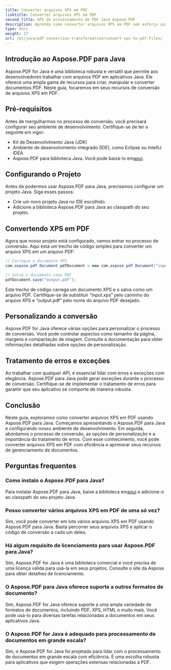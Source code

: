 ```yaml
---
title: Converter arquivos XPS em PDF
linktitle: Converter arquivos XPS em PDF
second_title: API de processamento de PDF Java Aspose.PDF
description: Aprenda como converter arquivos XPS em PDF sem esforço usando Aspose.PDF para Java. Nosso guia passo a passo simplifica o processo.
type: docs
weight: 27
url: /pt/java/pdf-conversion-transformation/convert-xps-to-pdf-files/
---
```


## Introdução ao Aspose.PDF para Java

Aspose.PDF for Java é uma biblioteca robusta e versátil que permite aos desenvolvedores trabalhar com arquivos PDF em aplicativos Java. Ele oferece uma ampla gama de recursos para criar, manipular e converter documentos PDF. Neste guia, focaremos em seus recursos de conversão de arquivos XPS em PDF.

## Pré-requisitos

Antes de mergulharmos no processo de conversão, você precisará configurar seu ambiente de desenvolvimento. Certifique-se de ter o seguinte em vigor:

- Kit de Desenvolvimento Java (JDK)
- Ambiente de desenvolvimento integrado (IDE), como Eclipse ou IntelliJ IDEA
-  Aspose.PDF para biblioteca Java. Você pode baixá-lo em[aqui](https://releases.aspose.com/pdf/java/).

## Configurando o Projeto

Antes de podermos usar Aspose.PDF para Java, precisamos configurar um projeto Java. Siga esses passos:

- Crie um novo projeto Java no IDE escolhido.
- Adicione a biblioteca Aspose.PDF para Java ao classpath do seu projeto.

## Convertendo XPS em PDF

Agora que nosso projeto está configurado, vamos entrar no processo de conversão. Aqui está um trecho de código simples para converter um arquivo XPS em um arquivo PDF:

```java
// Carregue o documento XPS
com.aspose.pdf.Document pdfDocument = new com.aspose.pdf.Document("input.xps");

// Salve o documento como PDF
pdfDocument.save("output.pdf");
```

Este trecho de código carrega um documento XPS e o salva como um arquivo PDF. Certifique-se de substituir “input.xps” pelo caminho do arquivo XPS e “output.pdf” pelo nome do arquivo PDF desejado.

## Personalizando a conversão

Aspose.PDF for Java oferece várias opções para personalizar o processo de conversão. Você pode controlar aspectos como tamanho da página, margens e compactação de imagem. Consulte a documentação para obter informações detalhadas sobre opções de personalização.

## Tratamento de erros e exceções

Ao trabalhar com qualquer API, é essencial lidar com erros e exceções com elegância. Aspose.PDF para Java pode gerar exceções durante o processo de conversão. Certifique-se de implementar o tratamento de erros para garantir que seu aplicativo se comporte de maneira robusta.

## Conclusão

Neste guia, exploramos como converter arquivos XPS em PDF usando Aspose.PDF para Java. Começamos apresentando o Aspose.PDF para Java e configurando nosso ambiente de desenvolvimento. Em seguida, abordamos o processo de conversão, as opções de personalização e a importância do tratamento de erros. Com esse conhecimento, você pode converter arquivos XPS em PDF com eficiência e aprimorar seus recursos de gerenciamento de documentos.

## Perguntas frequentes

### Como instalo o Aspose.PDF para Java?

 Para instalar Aspose.PDF para Java, baixe a biblioteca em[aqui](https://releases.aspose.com/pdf/java/) e adicione-o ao classpath do seu projeto Java.

### Posso converter vários arquivos XPS em PDF de uma só vez?

Sim, você pode converter em lote vários arquivos XPS em PDF usando Aspose.PDF para Java. Basta percorrer seus arquivos XPS e aplicar o código de conversão a cada um deles.

### Há algum requisito de licenciamento para usar Aspose.PDF para Java?

Sim, Aspose.PDF for Java é uma biblioteca comercial e você precisa de uma licença válida para usá-la em seus projetos. Consulte o site da Aspose para obter detalhes de licenciamento.

### O Aspose.PDF para Java oferece suporte a outros formatos de documento?

Sim, Aspose.PDF for Java oferece suporte a uma ampla variedade de formatos de documentos, incluindo PDF, XPS, HTML e muito mais. Você pode usá-lo para diversas tarefas relacionadas a documentos em seus aplicativos Java.

### O Aspose.PDF for Java é adequado para processamento de documentos em grande escala?

Sim, o Aspose.PDF for Java foi projetado para lidar com o processamento de documentos em grande escala com eficiência. É uma escolha robusta para aplicativos que exigem operações extensas relacionadas a PDF.